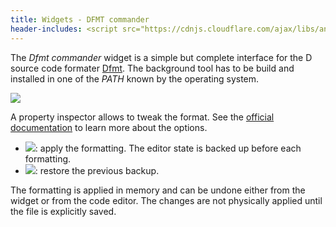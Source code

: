 ```yaml
---
title: Widgets - DFMT commander
header-includes: <script src="https://cdnjs.cloudflare.com/ajax/libs/anchor-js/4.2.2/anchor.min.js"></script>
---
```


The _Dfmt commander_ widget is a simple but complete interface for the D source code formater [Dfmt](https://github.com/dlang-community/dfmt). 
The background tool has to be build and installed in one of the _PATH_ known by the operating system.

![](img/dfmt_commander.png)

A property inspector allows to tweak the format. 
See the [official documentation](https://github.com/dlang-community/dfmt#configuration) to learn more about the options.

- ![](icons/other/accept.png): apply the formatting. The editor state is backed up before each formatting.
- ![](icons/other/cancel.png): restore the previous backup.

The formatting is applied in memory and can be undone either from the widget or from the code editor. 
The changes are not physically applied until the file is explicitly saved.

<script>anchors.add();</script>
